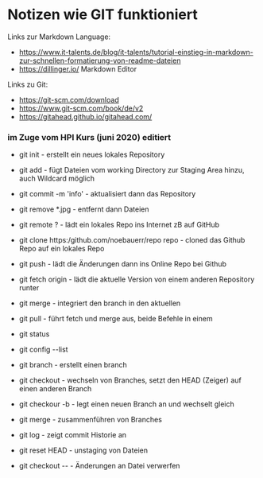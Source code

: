 # Notizen wie GIT funktioniert

Links zur Markdown Language:
- https://www.it-talents.de/blog/it-talents/tutorial-einstieg-in-markdown-zur-schnellen-formatierung-von-readme-dateien
- https://dillinger.io/ Markdown Editor

Links zu Git:
- https://git-scm.com/download
- https://www.git-scm.com/book/de/v2
- https://gitahead.github.io/gitahead.com/

### im Zuge vom HPI Kurs (juni 2020) editiert

- git init             - erstellt ein neues lokales Repository
- git add              - fügt Dateien vom working Directory zur Staging Area hinzu, auch Wildcard möglich
- git commit -m 'info' - aktualisiert dann das Repository
- git remove *.jpg     - entfernt dann Dateien

- git remote ?       - lädt ein lokales Repo ins Internet zB auf GitHub
- git clone https:/github.com/noebauerr/repo repo - cloned das Github Repo auf ein lokales Repo

- git push    - lädt die Änderungen dann ins Online Repo bei Github

- git fetch origin   - lädt die aktuelle Version von einem anderen Repository runter
- git merge          - integriert den branch in den aktuellen

- git pull    - führt fetch und merge aus, beide Befehle in einem

- git status

- git config --list

- git branch <name> - erstellt einen branch
- git checkout <branch> - wechseln von Branches, setzt den HEAD (Zeiger) auf einen anderen Branch
- git checkour -b <newbranchname> - legt einen neuen Branch an und wechselt gleich
- git merge <branch> - zusammenführen von Branches
- git log - zeigt commit Historie an
  
- git reset HEAD <datei> - unstaging von Dateien
- git checkout -- <datei> - Änderungen an Datei verwerfen
  
